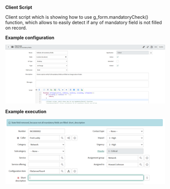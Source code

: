 **Client Script**

Client script which is showing how to use g_form.mandatoryCheck() function, which allows to easily detect if any of mandatory field is not filled on record.

**Example configuration**

![Coniguration](ScreenShot_1.PNG)

**Example execution**

![Execution](ScreenShot_2.PNG)
